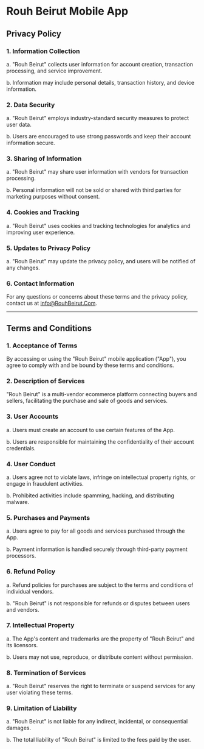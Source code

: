 # Rouh Beirut Mobile App

## Privacy Policy

### 1. Information Collection

   a. "Rouh Beirut" collects user information for account creation, transaction processing, and service improvement.
   
   b. Information may include personal details, transaction history, and device information.

### 2. Data Security

   a. "Rouh Beirut" employs industry-standard security measures to protect user data.

   b. Users are encouraged to use strong passwords and keep their account information secure.

### 3. Sharing of Information

   a. "Rouh Beirut" may share user information with vendors for transaction processing.
   
   b. Personal information will not be sold or shared with third parties for marketing purposes without consent.

### 4. Cookies and Tracking

   a. "Rouh Beirut" uses cookies and tracking technologies for analytics and improving user experience.

### 5. Updates to Privacy Policy

   a. "Rouh Beirut" may update the privacy policy, and users will be notified of any changes.

### 6. Contact Information

   For any questions or concerns about these terms and the privacy policy, contact us at info@RouhBeirut.Com.

---

## Terms and Conditions

### 1. Acceptance of Terms

   By accessing or using the "Rouh Beirut" mobile application ("App"), you agree to comply with and be bound by these terms and conditions.

### 2. Description of Services

   "Rouh Beirut" is a multi-vendor ecommerce platform connecting buyers and sellers, facilitating the purchase and sale of goods and services.

### 3. User Accounts

   a. Users must create an account to use certain features of the App.
   
   b. Users are responsible for maintaining the confidentiality of their account credentials.

### 4. User Conduct

   a. Users agree not to violate laws, infringe on intellectual property rights, or engage in fraudulent activities.
   
   b. Prohibited activities include spamming, hacking, and distributing malware.

### 5. Purchases and Payments

   a. Users agree to pay for all goods and services purchased through the App.
   
   b. Payment information is handled securely through third-party payment processors.

### 6. Refund Policy

   a. Refund policies for purchases are subject to the terms and conditions of individual vendors.
   
   b. "Rouh Beirut" is not responsible for refunds or disputes between users and vendors.

### 7. Intellectual Property

   a. The App's content and trademarks are the property of "Rouh Beirut" and its licensors.
   
   b. Users may not use, reproduce, or distribute content without permission.

### 8. Termination of Services

   a. "Rouh Beirut" reserves the right to terminate or suspend services for any user violating these terms.

### 9. Limitation of Liability

   a. "Rouh Beirut" is not liable for any indirect, incidental, or consequential damages.
   
   b. The total liability of "Rouh Beirut" is limited to the fees paid by the user.
